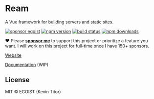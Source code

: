 # Ream

A Vue framework for building servers and static sites.

[![sponsor egoist](https://flat.badgen.net/badge/SPONSOR/EGOIST/purple?icon=kofi&scale=2&labelColor=black)](https://github.com/sponsors/egoist) [![npm version](https://flat.badgen.net/npm/v/ream?scale=2)](https://npm.im/ream) [![build status](https://flat.badgen.net/github/status/ream/ream/master?scale=2)](https://github.com/ream/ream/actions) [![npm downloads](https://flat.badgen.net/npm/dm/ream?scale=2)](https://npm.im/ream)

❤️ Please [__sponsor me__](https://github.com/sponsors/egoist) to support this project or prioritize a feature you want. I will work on this project for full-time once I have 150+ sponsors.

[Website](https://ream.dev)

[Documentation](https://ream.dev/docs/getting-started) (WIP)

## License

MIT &copy; EGOIST (Kevin Titor)
